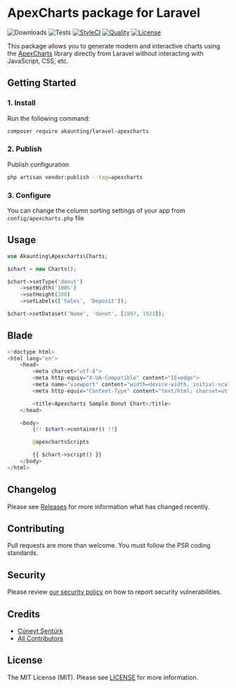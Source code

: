# ApexCharts package for Laravel

![Downloads](https://img.shields.io/packagist/dt/akaunting/laravel-apexcharts)
![Tests](https://img.shields.io/github/workflow/status/akaunting/laravel-apexcharts/Tests?label=tests)
[![StyleCI](https://github.styleci.io/repos/452210726/shield?style=flat&branch=master)](https://styleci.io/repos/452210726)
[![Quality](https://img.shields.io/scrutinizer/quality/g/akaunting/laravel-apexcharts?label=quality)](https://scrutinizer-ci.com/g/akaunting/laravel-apexcharts)
[![License](https://img.shields.io/github/license/akaunting/laravel-apexcharts)](LICENSE.md)

This package allows you to generate modern and interactive charts using the [ApexCharts](https://apexcharts.com) library directly from Laravel without interacting with JavaScript, CSS, etc.

## Getting Started

### 1. Install

Run the following command:

```bash
composer require akaunting/laravel-apexcharts
```

### 2. Publish

Publish configuration

```bash
php artisan vendor:publish --tag=apexcharts
```

### 3. Configure

You can change the column sorting settings of your app from `config/apexcharts.php` file

## Usage

```php
use Akaunting\Apexcharts\Charts;

$chart = new Charts();

$chart->setType('donut')
    ->setWidth('100%')
    ->setHeight(300)
    ->setLabels(['Sales', 'Deposit']);

$chart->setDataset('Name', 'donut', [1907, 1923]);
```

## Blade

```php
<!doctype html>
<html lang="en">
    <head>
        <meta charset="utf-8">
        <meta http-equiv="X-UA-Compatible" content="IE=edge">
        <meta name="viewport" content="width=device-width, initial-scale=1, shrink-to-fit=no">
        <meta http-equiv="Content-Type" content="text/html; charset=utf-8; charset=ISO-8859-1"/>

        <title>Apexcharts Sample Donut Chart</title>
    </head>

    <body>
        {!! $chart->container() !!}

        @apexchartsScripts

        {{ $chart->script() }}
    </body>
</html>
```

## Changelog

Please see [Releases](../../releases) for more information what has changed recently.

## Contributing

Pull requests are more than welcome. You must follow the PSR coding standards.

## Security

Please review [our security policy](https://github.com/akaunting/laravel-apexcharts/security/policy) on how to report security vulnerabilities.

## Credits

- [Cüneyt Şentürk](https://github.com/cuneytsenturk)
- [All Contributors](../../contributors)

## License

The MIT License (MIT). Please see [LICENSE](LICENSE.md) for more information.
